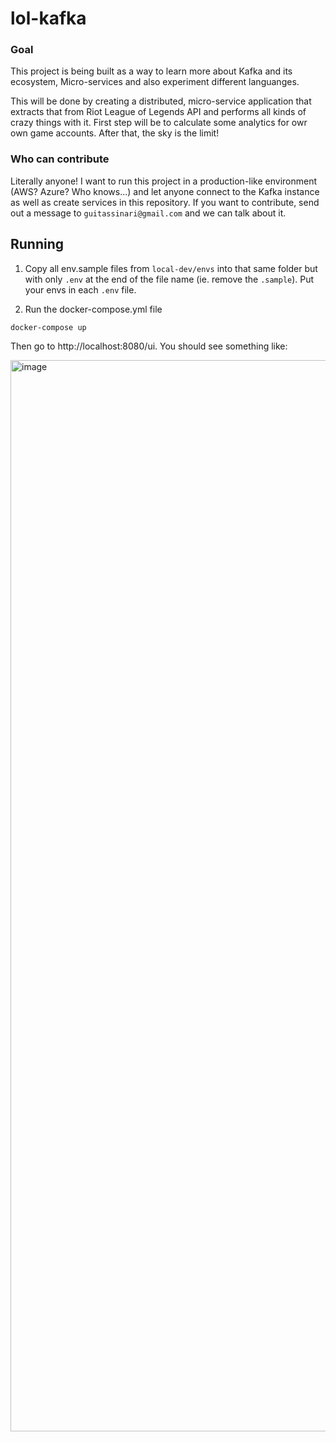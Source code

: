 # lol-kafka

### Goal
This project is being built as a way to learn more about Kafka and its ecosystem, Micro-services and also experiment different languanges.

This will be done by creating a distributed, micro-service application that extracts that from Riot League of Legends API and performs all kinds of crazy things with it. First step will be to calculate some analytics for owr own game accounts. After that, the sky is the limit!

### Who can contribute

Literally anyone! I want to run this project in a production-like environment (AWS? Azure? Who knows...) and let anyone connect to the Kafka instance as well as create services in this repository. If you want to contribute, send out a message to `guitassinari@gmail.com` and we can talk about it.


## Running

1. Copy all env.sample files from `local-dev/envs` into that same folder but with only `.env` at the end of the file name (ie. remove the `.sample`). Put your envs in each `.env` file.

2. Run the docker-compose.yml file

```bash
docker-compose up
```

Then go to http://localhost:8080/ui. You should see something like:

<img width="1714" alt="image" src="https://user-images.githubusercontent.com/10967861/198699918-0390e503-8e22-4872-87a7-d93e320a8f74.png">
